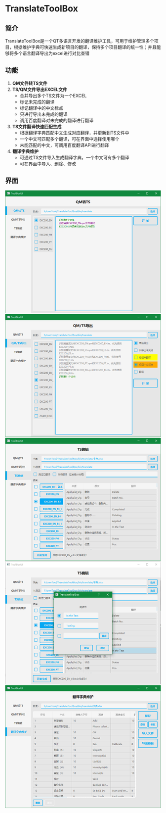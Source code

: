 # TranslateToolBox
## 简介
TranslateToolBox是一个QT多语言开发的翻译维护工具，可用于维护管理多个项目，根据维护字典可快速生成新项目的翻译，保持多个项目翻译的统一性；并且能够将多个语言翻译导出为excel进行对比查错
## 功能
1. **QM文件转TS文件**
2. **TS/QM文件导出EXCEL文件**
	- 合并导出多个TS文件为一个EXCEL
	- 标记未完成的翻译
	- 标记翻译中的中文标点
	- 只进行导出未完成的翻译
	- 调用百度翻译对未完成的翻译进行翻译
3. **TS文件翻译快速匹配生成**
	- 根据翻译字典匹配中文生成对应翻译，并更新到TS文件中
	- 一个中文可匹配多个翻译，可在界面中选择使用哪个
	- 未能匹配的中文，可调用百度翻译API进行翻译
4. **翻译字典维护**
	- 可通过TS文件导入生成翻译字典，一个中文可有多个翻译
	- 可在界面中导入、删除、修改
	
## 界面
![qm2ts](/img/qm2ts.png)
![tsOutput](/img/tsOutput.png)
![tsEdit](/img/tsEdit.png)
![tsEdit_sel](/img/tsEdit_sel.png)
![dicEdit](/img/dicEdit.png)

